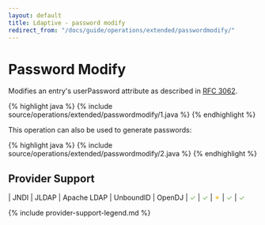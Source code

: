```yaml
---
layout: default
title: Ldaptive - password modify
redirect_from: "/docs/guide/operations/extended/passwordmodify/"
---
```


# Password Modify

Modifies an entry's userPassword attribute as described in [RFC 3062](http://www.ietf.org/rfc/rfc3062.txt).

{% highlight java %}
{% include source/operations/extended/passwordmodify/1.java %}
{% endhighlight %}

This operation can also be used to generate passwords:

{% highlight java %}
{% include source/operations/extended/passwordmodify/2.java %}
{% endhighlight %}

## Provider Support

| JNDI | JLDAP | Apache LDAP | UnboundID | OpenDJ
| <font color="#6aa84f">✓</font> | <font color="#6aa84f">✓</font> | <font color="#f1c232">✶</font> | <font color="#6aa84f">✓</font> | <font color="#6aa84f">✓</font>

{% include provider-support-legend.md %}

